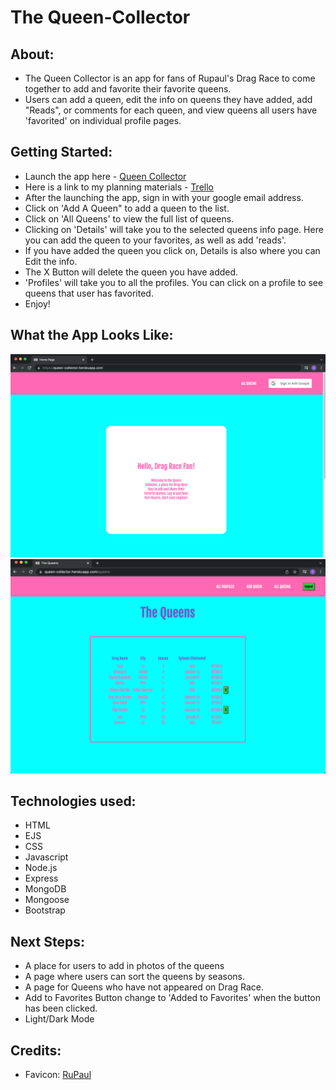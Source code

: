 # The Queen-Collector

## About:
  - The Queen Collector is an app for fans of Rupaul's Drag Race to come together to add and favorite their favorite queens. 
  - Users can add a queen, edit the info on queens they have added, add "Reads", or comments for each queen, and view queens all users have 'favorited' on individual profile pages.


## Getting Started:
- Launch the app here -
  <a href="https://queen-collector.herokuapp.com">Queen Collector</a>
- Here is a link to my planning materials - 
  <a href="https://trello.com/b/CI9ehJaH/drag-queen-collector">Trello</a>
- After the launching the app, sign in with your google email address.
- Click on 'Add A Queen" to add a queen to the list.
- Click on 'All Queens' to view the full list of queens. 
- Clicking on 'Details' will take you to the selected queens info page. Here you can add the queen to your favorites, as well as add 'reads'.
- If you have added the queen you click on, Details is also where you can Edit the info.
- The X Button will delete the queen you have added.
- 'Profiles' will take you to all the profiles. You can click on a profile to see queens that user has favorited.
- Enjoy!

## What the App Looks Like:
![HomePage](/public/assets/home-page.png)
![QueenIndex](public/assets/profile-queen-index.png)


## Technologies used:
- HTML
- EJS
- CSS
- Javascript
- Node.js
- Express
- MongoDB
- Mongoose
- Bootstrap

## Next Steps:
- A place for users to add in photos of the queens
- A page where users can sort the queens by seasons.
- A page for Queens who have not appeared on Drag Race.
- Add to Favorites Button change to 'Added to Favorites' when the button has been clicked.
- Light/Dark Mode

## Credits:
- Favicon: [RuPaul](https://images.app.goo.gl/xruNuLnjJWt5527P6)